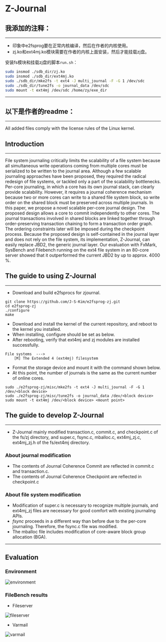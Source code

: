 # Z-Journal
## 我添加的注释：
---
* 印象中e2fsprog要在正常内核编译，然后在作者的内核使用。
* zj.ko和ext4mj.ko模块需要在作者的内核上面安装，然后才能挂载zj盘。

安装fs模块和挂载zj盘的脚本`run.sh`：
```bash
sudo insmod ./sdb_dir/zj.ko
sudo insmod ./sdb_dir/ext4mj.ko
sudo ./sdb_dir/mke2fs -t ext4 -J multi_journal -F -G 1 /dev/sdc
sudo ./sdb_dir/tune2fs -o journal_data /dev/sdc
sudo mount -t ext4mj /dev/sdc /home/zy/exe_dir
```
---
## 以下是作者的readme：
---

All added files comply with the license rules of the Linux kernel.

## Introduction

---

File system journaling critically limits the scalability of a file system because all simultaneous write operations coming from multiple cores must be serialized to be written to the journal area. Although a few scalable journaling approaches have been proposed, they required the radical redesign of file systems, or tackled only a part of the scalability bottlenecks. Per-core journaling, in which a core has its own journal stack, can clearly provide scalability. However, it requires a journal coherence mechanism because two or more cores can write to a shared file system block, so write order on the shared block must be preserved across multiple journals. In this paper, we propose a novel scalable per-core journal design. The proposed design allows a core to commit independently to other cores. The journal transactions involved in shared blocks are linked together through order-preserving transaction chaining to form a transaction order graph. The ordering constraints later will be imposed during the checkpoint process. Because the proposed design is self-contained in the journal layer and does not rely on the file system, its implementation, Z-Journal, can easily replace JBD2, the generic journal layer. Our evaluation with FxMark, SysBench and Filebench running on the ext4 file system in an 80-core server showed that it outperformed the current JBD2 by up to approx. 4000 %.

## The guide to using Z-Journal

---

- Download and build e2fsprocs for zjournal.

```
git clone https://github.com/J-S-Kim/e2fsprog-zj.git
cd e2fsprog-zj
./configure
make
```

- Download and install the kernel of the current repository, and reboot to the kernel you installed.
- When installing, configure should be set as below.
- After rebooting, verify that ext4mj and zj modules are installed successfully.

```
File systems  --->
    [M] The Extended 4 (ext4mj) filesystem
```

- Format the storage device and mount it with the command shown below.
- At this point, the number of journals is the same as the current number of online cores.

```
sudo ./e2fsprog-zj/misc/mke2fs -t ext4 -J multi_journal -F -G 1 /dev/<block device>
sudo ./e2fsprog-zj/misc/tune2fs -o journal_data /dev/<block device>
sudo mount -t ext4mj /dev/<block device> <mount point>
```

## The guide to develop Z-Journal

---

- Z-Journal mainly modified transaction.c, commit.c, and checkpoint.c of the fs/zj directory, and super.c, fsync.c, mballoc.c, ext4mj_zj.c, ext4mj_zj.h of the fs/ext4mj directory.

### About journal modification
- The contents of Journal Coherence Commit are reflected in commit.c and transaction.c.
- The contents of Journal Coherence Checkpoint are reflected in checkpoint.c

### About file system modification
- Modification of super.c is necessary to recognize multiple journals, and ext4mj_zj files are necessary for good comfort with existing journaling APIs.
- _fsync_ proceeds in a different way than before due to the per-core journaling. Therefore, the fsync.c file was modified.
- The mballoc file includes modification of core-aware block group allocation (BGA).

---

## Evaluation

### Environment
![environment](https://user-images.githubusercontent.com/17569303/138211561-ebf1ccc2-fe70-4e04-a810-34a2d0fbb953.png)

### FileBench results

* Fileserver

![fileserver](https://user-images.githubusercontent.com/17569303/138212007-a36f8654-611d-47c6-98b7-ddb5c28d6c2a.jpg)

* Varmail

![varmail](https://user-images.githubusercontent.com/17569303/138212016-7c1ba74d-aa91-4b9e-bfec-a8f800e85d94.jpg)
